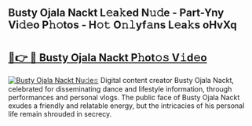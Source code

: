 ## Busty Ojala Nackt L𝚎a𝚔ed N𝚞𝚍e - Part-Yny Vi𝚍𝚎o P𝚑𝚘tos - H𝚘𝚝 O𝚗𝚕yf𝚊ns L𝚎a𝚔s oHvXq

# <h2><a href="http://kfa9uh1.oniu.top/?m=Busty+Ojala+Nackt">🔗👉 🔴 Busty Ojala Nackt P𝚑ot𝚘𝚜 V𝚒d𝚎o</a></h2>

[![Busty Ojala Nackt Nu𝚍e𝚜](https://i.imgur.com/0qMVB7G.gif)](http://kfa9uh1.oniu.top/?m=Busty+Ojala+Nackt)
Digital content creator Busty Ojala Nackt, celebrated for disseminating dance and lifestyle information, through performances and personal vlogs. The public face of Busty Ojala Nackt exudes a friendly and relatable energy, but the intricacies of his personal life remain shrouded in secrecy.  
